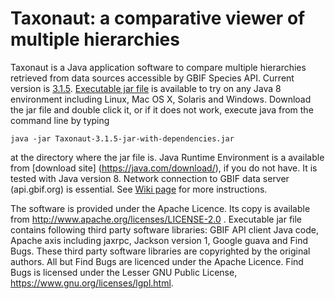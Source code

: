 # Taxonaut: a comparative viewer of multiple hierarchies

Taxonaut is a Java application software to compare multiple hierarchies retrieved from data sources
accessible by GBIF Species API.  Current version is [3.1.5](https://github.com/nomencurator/taxonaut/releases/tag/v3.1.5).
[Executable jar file](https://github.com/nomencurator/taxonaut/releases/download/v3.1.5/Taxonaut-3.1.5-jar-with-dependencies.jar) is available to try on any Java 8 environment including Linux, Mac OS X, Solaris and Windows.
Download the jar file and double click it, or if it does not work, execute java from the command line by typing
```
java -jar Taxonaut-3.1.5-jar-with-dependencies.jar
```
at the directory where the jar file is.  Java Runtime Environment is a available from [download site] (https://java.com/download/), if you do not have.  It is tested with Java version 8.  Network connection to GBIF data server (api.gbif.org) is essential.   See [Wiki page](https://github.com/nomencurator/taxonaut/wiki) for more instructions.

The software is provided under the Apache Licence.  Its copy is available from http://www.apache.org/licenses/LICENSE-2.0 .
Executable jar file contains following third party software libraries: GBIF API client Java code, Apache axis including jaxrpc, Jackson version 1, Google guava and Find Bugs.  These third party software libraries are copyrighted by the original authors. All but Find Bugs are licenced under the Apache Licence.  Find Bugs is licensed under  the Lesser GNU Public License, https://www.gnu.org/licenses/lgpl.html.
